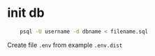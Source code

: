 # init db

``` bash
    psql -U username -d dbname < filename.sql
```

Create file ```.env``` from example ```.env.dist```
